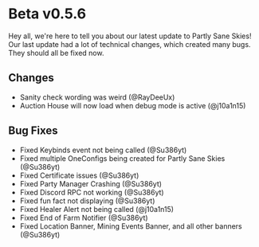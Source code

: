 # Beta v0.5.6

Hey all, we're here to tell you about our latest update to Partly Sane Skies! Our last update had a lot of technical changes, which created many bugs. They should all be fixed now.

## Changes
- Sanity check wording was weird (@RayDeeUx)
- Auction House will now load when debug mode is active (@j10a1n15)

## Bug Fixes
- Fixed Keybinds event not being called (@Su386yt)
- Fixed multiple OneConfigs being created for Partly Sane Skies (@Su386yt)
- Fixed Certificate issues (@Su386yt)
- Fixed Party Manager Crashing (@Su386yt)
- Fixed Discord RPC not working (@Su386yt)
- Fixed fun fact not displaying (@Su386yt)
- Fixed Healer Alert not being called (@j10a1n15)
- Fixed End of Farm Notifier (@Su386yt)
- Fixed Location Banner, Mining Events Banner, and all other banners (@Su386yt)
